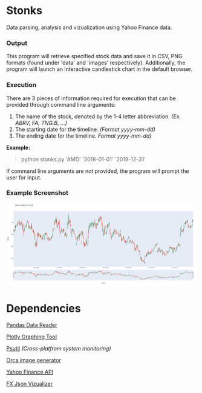 # Stonks

Data parsing, analysis and vizualization using Yahoo Finance data.

### Output
This program will retrieve specified stock data and save it in CSV, PNG formats (found under 'data' and 'images' respectively). Additionally, the program will launch an interactive candlestick chart in the default browser.

### Execution
There are 3 pieces of information required for execution that can be provided through command line arguments:

1. The name of the stock, denoted by the 1-4 letter abbreviation. *(Ex. ABRV, FA, TNG.B, ...)*
2. The starting date for the timeline. *(Format yyyy-mm-dd)*
3. The ending date for the timeline. *Format yyyy-mm-dd)*

**Example:**
> python stonks.py 'AMD' '2018-01-01' '2019-12-31'

If command line arguments are not provided, the program will prompt the user for input.

### Example Screenshot
<img src="screenshots/02_26_2020_graph.png" als="screenshot" width="800">

# Dependencies

[Pandas Data Reader](https://pypi.org/project/pandas/)

[Plotly Graphing Tool](https://pypi.org/project/plotly/)

[Psutil](https://pypi.org/project/psutil/) *(Cross-platfrom system monitoring)*

[Orca image generator](https://www.npmjs.com/package/orca)

[Yahoo Finance API](https://github.com/ranaroussi/yfinance)

[FX Json Vizualizer](https://github.com/antonmedv/fx)
